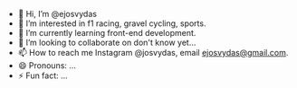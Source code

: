 - 👋 Hi, I’m @ejosvydas
- 👀 I’m interested in f1 racing, gravel cycling, sports.
- 🌱 I’m currently learning front-end development.
- 💞️ I’m looking to collaborate on don't know yet...
- 📫 How to reach me Instagram @josvydas, email ejosvydas@gmail.com.
- 😄 Pronouns: ...
- ⚡ Fun fact: ...

<!---
ejosvydas/ejosvydas is a ✨ special ✨ repository because its `README.md` (this file) appears on your GitHub profile.
You can click the Preview link to take a look at your changes.
--->
